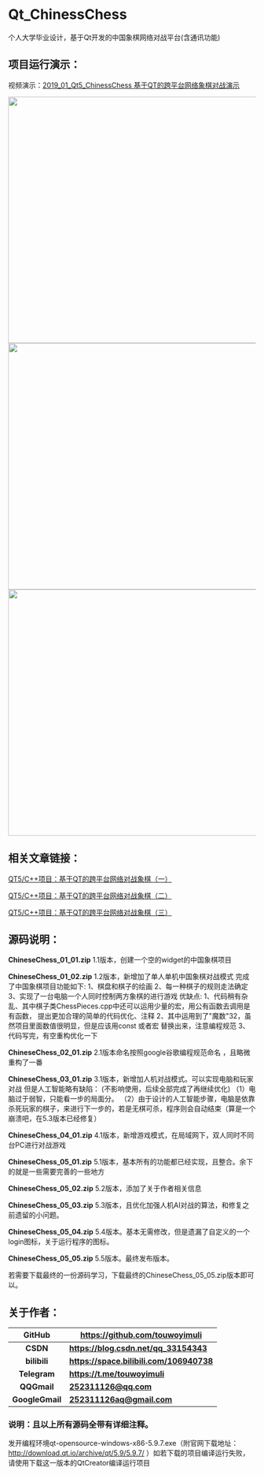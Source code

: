 # Qt_ChinessChess

个人大学毕业设计，基于Qt开发的中国象棋网络对战平台(含通讯功能)


## 项目运行演示：
视频演示：[2019_01_Qt5_ChinessChess 基于QT的跨平台网络象棋对战演示](https://www.bilibili.com/video/av45509758)

<img src="https://github.com/touwoyimuli/2019_01_Qt5_ChinessChess/blob/master/images/1.png"  height="500" width="800">
<img src="https://github.com/touwoyimuli/2019_01_Qt5_ChinessChess/blob/master/images/2.png"  height="500" width="800">
<img src="https://github.com/touwoyimuli/2019_01_Qt5_ChinessChess/blob/master/images/3.png"  height="500" width="800">

## 相关文章链接：

[QT5/C++项目：基于QT的跨平台网络对战象棋（一）](https://blog.csdn.net/qq_33154343/article/details/89284983)

[QT5/C++项目：基于QT的跨平台网络对战象棋（二）](https://blog.csdn.net/qq_33154343/article/details/89285968)

[QT5/C++项目：基于QT的跨平台网络对战象棋（三）](https://blog.csdn.net/qq_33154343/article/details/89286553)



## 源码说明：

**ChineseChess_01_01.zip**
1.1版本，创建一个空的widget的中国象棋项目

**ChineseChess_01_02.zip**
1.2版本，新增加了单人单机中国象棋对战模式
完成了中国象棋项目功能如下:
1、棋盘和棋子的绘画
2、每一种棋子的规则走法确定
3、实现了一台电脑一个人同时控制两方象棋的进行游戏
优缺点:
1、代码稍有杂乱、其中棋子类ChessPieces.cpp中还可以运用少量的宏，用公有函数去调用是有函数， 提出更加合理的简单的代码优化、注释
2、其中运用到了"魔数"32，虽然项目里面数值很明显，但是应该用const 或者宏 替换出来，注意编程规范
3、代码写完，有空重构优化一下

**ChineseChess_02_01.zip**
2.1版本命名按照google谷歌编程规范命名 ，且略微重构了一番

**ChineseChess_03_01.zip**
3.1版本，新增加人机对战模式。可以实现电脑和玩家对战
 但是人工智能略有缺陷： (不影响使用，后续全部完成了再继续优化)
（1）电脑过于弱智，只能看一步的局面分。
（2）由于设计的人工智能步骤，电脑是依靠杀死玩家的棋子，来进行下一步的，若是无棋可杀，程序则会自动结束（算是一个崩溃吧，在5.3版本已经修复）

**ChineseChess_04_01.zip**
4.1版本，新增游戏模式，在局域网下，双人同时不同台PC进行对战游戏

**ChineseChess_05_01.zip**
5.1版本，基本所有的功能都已经实现，且整合。余下的就是一些需要完善的一些地方

**ChineseChess_05_02.zip**
5.2版本，添加了关于作者相关信息

**ChineseChess_05_03.zip**
5.3版本，且优化加强人机AI对战的算法，和修复之前遗留的小问题。

**ChineseChess_05_04.zip**
5.4版本。基本无需修改，但是遗漏了自定义的一个login图标，关于运行程序的图标。

**ChineseChess_05_05.zip**
5.5版本。最终发布版本。

若需要下载最终的一份源码学习，下载最终的ChineseChess_05_05.zip版本即可以。



## 关于作者：

|   **GitHub**    | **<https://github.com/touwoyimuli>**       |
| :-------------: | ------------------------------------------ |
|    **CSDN**     | **<https://blog.csdn.net/qq_33154343>**    |
|  **bilibili**   | **<https://space.bilibili.com/106940738>** |
|  **Telegram**   | **<https://t.me/touwoyimuli>**             |
|   **QQGmail**   | **252311126@qq.com**                       |
| **GoogleGmail** | **252311126aq@gmail.com**                  |



### 说明：且以上所有源码全带有详细注释。

发开编程环境qt-opensource-windows-x86-5.9.7.exe（附官网下载地址：http://download.qt.io/archive/qt/5.9/5.9.7/ ）如若下载的项目编译运行失败，请使用下载这一版本的QtCreator编译运行项目
